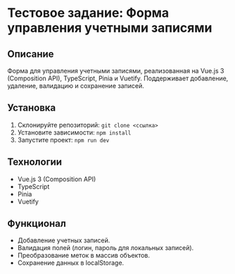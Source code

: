 # Тестовое задание: Форма управления учетными записями

## Описание
Форма для управления учетными записями, реализованная на Vue.js 3 (Composition API), TypeScript, Pinia и Vuetify. Поддерживает добавление, удаление, валидацию и сохранение записей.

## Установка
1. Склонируйте репозиторий: `git clone <ссылка>`
2. Установите зависимости: `npm install`
3. Запустите проект: `npm run dev`

## Технологии
- Vue.js 3 (Composition API)
- TypeScript
- Pinia
- Vuetify

## Функционал
- Добавление учетных записей.
- Валидация полей (логин, пароль для локальных записей).
- Преобразование меток в массив объектов.
- Сохранение данных в localStorage.
